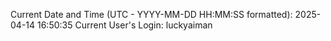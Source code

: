 Current Date and Time (UTC - YYYY-MM-DD HH:MM:SS formatted): 2025-04-14 16:50:35
Current User's Login: luckyaiman
